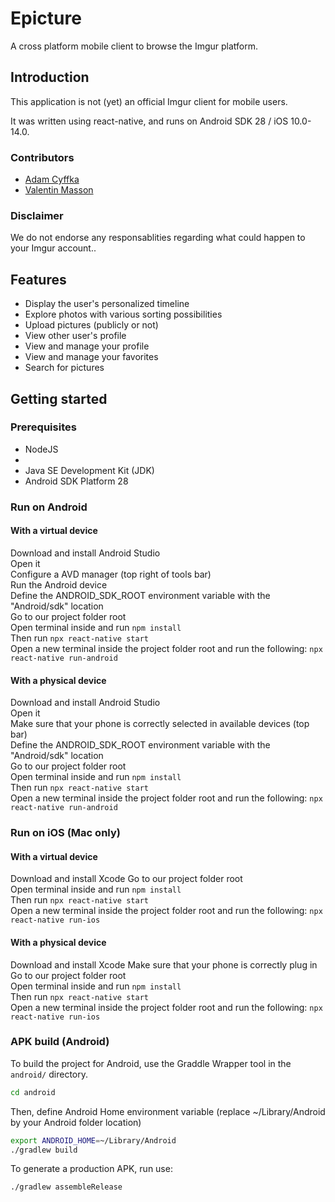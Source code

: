 # Epicture

A cross platform mobile client to browse the Imgur platform.

## Introduction

This application is not (yet) an official Imgur client for mobile users.

It was written using react-native, and runs on Android SDK 28 / iOS 10.0-14.0.

### Contributors

* [Adam Cyffka](https://github.com/AdamCyffka)
* [Valentin Masson](https://github.com/Valipss)

### Disclaimer

We do not endorse any responsablities regarding what could happen to your Imgur account..

## Features

* Display the user's personalized timeline
* Explore photos with various sorting possibilities
* Upload pictures (publicly or not)
* View other user's profile
* View and manage your profile
* View and manage your favorites
* Search for pictures

## Getting started

### Prerequisites

* NodeJS
* 
* Java SE Development Kit (JDK)
* Android SDK Platform 28

### Run on Android

#### With a virtual device

Download and install Android Studio<br/>
Open it<br/>
Configure a AVD manager (top right of tools bar)<br/>
Run the Android device<br/>
Define the ANDROID_SDK_ROOT environment variable with the "Android/sdk" location<br/>
Go to our project folder root<br/>
Open terminal inside and run `npm install`<br/>
Then run `npx react-native start`<br/>
Open a new terminal inside the project folder root and run the following: `npx react-native run-android`<br/>

#### With a physical device

Download and install Android Studio<br/>
Open it<br/>
Make sure that your phone is correctly selected in available devices (top bar)<br/>
Define the ANDROID_SDK_ROOT environment variable with the "Android/sdk" location<br/>
Go to our project folder root<br/>
Open terminal inside and run `npm install`<br/>
Then run `npx react-native start`<br/>
Open a new terminal inside the project folder root and run the following: `npx react-native run-android`<br/>

### Run on iOS (Mac only)

#### With a virtual device

Download and install Xcode
Go to our project folder root<br/>
Open terminal inside and run `npm install`<br/>
Then run `npx react-native start`<br/>
Open a new terminal inside the project folder root and run the following: `npx react-native run-ios`<br/>

#### With a physical device

Download and install Xcode
Make sure that your phone is correctly plug in<br/>
Go to our project folder root<br/>
Open terminal inside and run `npm install`<br/>
Then run `npx react-native start`<br/>
Open a new terminal inside the project folder root and run the following: `npx react-native run-ios`<br/>

### APK build (Android)

To build the project for Android, use the Graddle Wrapper tool in the `android/` directory.

```bash
cd android
```
Then, define Android Home environment variable (replace ~/Library/Android by your Android folder location)
```bash
export ANDROID_HOME=~/Library/Android
./gradlew build
```

To generate a production APK, run use:

```bash
./gradlew assembleRelease
```
